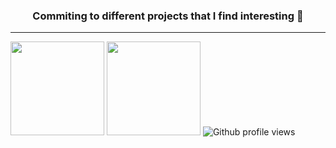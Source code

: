 <!DOCTYPE html>
<html lang="en">
<body>
  
<section align="center">
  <h3> Commiting to different projects that I find interesting 🧐 </h3>
</section>
<hr>
<img height="150px" src="https://github-readme-stats.vercel.app/api?username=anvarknian&title_color=81A1C1&icon_color=81A1C1&text_color=333&bg_color=ffffff&show_icons=true&count_private=true&hide=issues" />
<img height="150px" src="https://github-readme-stats.vercel.app/api/top-langs/?username=anvarknian&layout=compact&title_color=81A1C1&bg_color=ffffff"/>
<img src="https://komarev.com/ghpvc/?username=anvarknian&label=Profile%20views&color=0e75b6&style=flat" alt="Github profile views">


</body>
</html>
